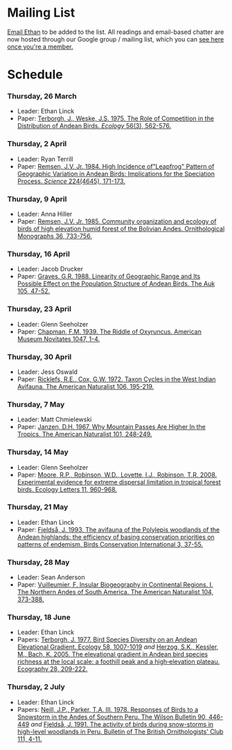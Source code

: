 # Mailing List

[Email Ethan](mailto::ethanblinck@gmail.com) to be added to the list. All readings and email-based chatter are now hosted through our Google group / mailing list, which you can [see here once you're a member.](https://groups.google.com/g/andean-bird-discussion)

# Schedule  

### Thursday, 26 March  
* Leader: Ethan Linck  
* Paper: [Terborgh, J., Weske, J.S. 1975. The Role of Competition in the Distribution of Andean Birds. *Ecology* 56(3), 562-576.](https://doi.org/10.2307/1935491)

### Thursday, 2 April   
* Leader: Ryan Terrill  
* Paper: [Remsen, J.V. Jr. 1984. High Incidence of"Leapfrog" Pattern of Geographic Variation in Andean Birds: Implications for the Speciation Process. *Science* 224(4645), 171-173.](https://doi.org/10.1126/science.224.4645.171)  

### Thursday, 9 April  
* Leader: Anna Hiller  
* Paper: [Remsen, J.V. Jr. 1985. Community organization and ecology of birds of high elevation humid forest of the Bolivian Andes. Ornithological Monographs 36, 733-756.](https://doi.org/10.2307/40168314)  

### Thursday, 16 April   
* Leader: Jacob Drucker   
* Paper: [Graves, G.R. 1988. Linearity of Geographic Range and Its Possible Effect on the Population Structure of  Andean Birds. The Auk 105, 47-52.](https://doi.org/10.1093/auk/105.1.47)    

### Thursday, 23 April   
* Leader: Glenn Seeholzer   
* Paper: [Chapman, F.M. 1939. The Riddle of Oxyruncus. American Museum Novitates 1047, 1-4.](http://digitallibrary.amnh.org/bitstream/handle/2246/4831//v2/dspace/ingest/pdfSource/nov/N1047.pdf?sequence=1&isAllowed=y)  

### Thursday, 30 April   
* Leader: Jess Oswald   
* Paper: [Ricklefs, R.E., Cox, G.W. 1972. Taxon Cycles in the West Indian Avifauna. The American Naturalist 106, 195-219.](https://doi.org/10.1086/282762)    

### Thursday, 7 May   
* Leader: Matt Chmielewski
* Paper: [Janzen, D.H. 1967. Why Mountain Passes Are Higher In the Tropics. The American Naturalist 101, 248-249.](https://doi.org/10.1086/282487)    

### Thursday, 14 May  
* Leader: Glenn Seeholzer   
* Paper: [Moore, R.P., Robinson, W.D., Lovette, I.J., Robinson, T.R. 2008. Experimental evidence for extreme dispersal limitation in tropical forest birds. Ecology Letters 11, 960-968.](https://doi.org/10.1111/j.1461-0248.2008.01196.x)       

### Thursday, 21 May   
* Leader: Ethan Linck  
* Paper: [Fjeldså, J. 1993. The avifauna of the Polylepis woodlands of the Andean highlands: the efficiency of basing conservation priorities on patterns of endemism. Birds Conservation International 3, 37-55.](https://doi.org/10.1017/S0959270900000770)       

### Thursday, 28 May    
* Leader: Sean Anderson  
* Paper: [Vuilleumier, F. Insular Biogeography in Continental Regions. I. The Northern Andes of South America. The American Naturalist 104, 373-388.](https://doi.org/10.1086/282671)   

### Thursday, 18 June    
* Leader: Ethan Linck   
* Papers: [Terborgh, J. 1977. Bird Species Diversity on an Andean Elevational Gradient. Ecology 58, 1007-1019](https://doi.org/10.2307/1936921) *and* [Herzog, S.K., Kessler, M., Bach, K. 2005. The elevational gradient in Andean bird species richness at the local scale: a foothill peak and a high‐elevation plateau. Ecography 28, 209-222.](https://doi.org/10.1111/j.0906-7590.2005.03935.x)   

### Thursday, 2 July    
* Leader: Ethan Linck   
* Papers: [Neill, J.P., Parker, T.A. III. 1978. Responses of Birds to a Snowstorm in the Andes of Southern Peru. The Wilson Bulletin 90, 446-449](http://www.jstor.com/stable/4161097) *and* [Fjeldså, J. 1991. The activity of birds during snow-storms in high-level woodlands in Peru. Bulletin of The British Ornithologists' Club 111, 4-11.](http://biostor.org/reference/112238)  
